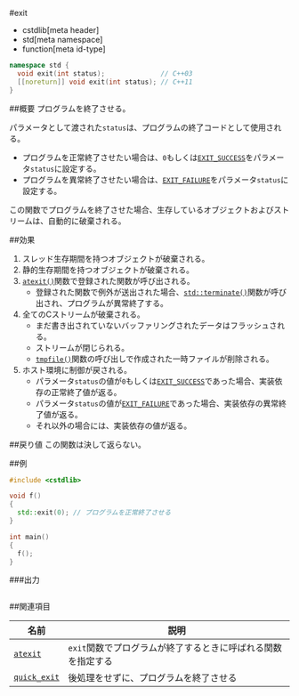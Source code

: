#exit
* cstdlib[meta header]
* std[meta namespace]
* function[meta id-type]

```cpp
namespace std {
  void exit(int status);              // C++03
  [[noreturn]] void exit(int status); // C++11
}
```

##概要
プログラムを終了させる。

パラメータとして渡された`status`は、プログラムの終了コードとして使用される。

- プログラムを正常終了させたい場合は、`0`もしくは[`EXIT_SUCCESS`](./exit_success.md.nolink)をパラメータ`status`に設定する。
- プログラムを異常終了させたい場合は、[`EXIT_FAILURE`](./exit_failure.md.nolink)をパラメータ`status`に設定する。

この関数でプログラムを終了させた場合、生存しているオブジェクトおよびストリームは、自動的に破棄される。


##効果
1. スレッド生存期間を持つオブジェクトが破棄される。
2. 静的生存期間を持つオブジェクトが破棄される。
3. [`atexit()`](./atexit.md.nolink)関数で登録された関数が呼び出される。
    - 登録された関数で例外が送出された場合、[`std::terminate()`](/exception/terminate.md)関数が呼び出され、プログラムが異常終了する。
4. 全てのCストリームが破棄される。
    - まだ書き出されていないバッファリングされたデータはフラッシュされる。
    - ストリームが閉じられる。
    - [`tmpfile()`](/reference/cstdio/tmpfile.md.nolink)関数の呼び出しで作成された一時ファイルが削除される。
5. ホスト環境に制御が戻される。
    - パラメータ`status`の値が`0`もしくは[`EXIT_SUCCESS`](./exit_success.md.nolink)であった場合、実装依存の正常終了値が返る。
    - パラメータ`status`の値が[`EXIT_FAILURE`](./exit_failure.md.nolink)であった場合、実装依存の異常終了値が返る。
    - それ以外の場合には、実装依存の値が返る。


##戻り値
この関数は決して返らない。


##例
```cpp
#include <cstdlib>

void f()
{
  std::exit(0); // プログラムを正常終了させる
}

int main()
{
  f();
}
```

###出力
```
```


##関連項目

| 名前 | 説明 |
|------|------|
| [`atexit`](./aexit.md.nolink) | `exit`関数でプログラムが終了するときに呼ばれる関数を指定する |
| [`quick_exit`](./quick_exit.md.nolink) | 後処理をせずに、プログラムを終了させる |


